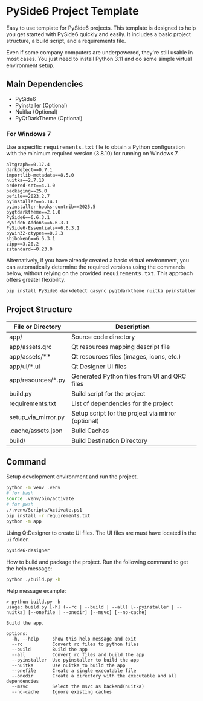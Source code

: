 # PySide6 Project Template

Easy to use template for PySide6 projects.
This template is designed to help you get started with PySide6 quickly and easily.
It includes a basic project structure, a build script, and a requirements file.

Even if some company computers are underpowered, they're still usable in most cases. 
You just need to install Python 3.11 and do some simple virtual environment setup.

## Main Dependencies

- PySide6
- Pyinstaller (Optional)
- Nuitka (Optional)
- PyQtDarkTheme (Optional)

### For Windows 7

Use a specific <kbd>requirements.txt</kbd> file to obtain a Python configuration with the minimum required version (3.8.10) for running on Windows 7.

```
altgraph==0.17.4
darkdetect==0.7.1
importlib-metadata==8.5.0
nuitka==2.7.10
ordered-set==4.1.0
packaging==25.0
pefile==2023.2.7
pyinstaller==6.14.1
pyinstaller-hooks-contrib==2025.5
pyqtdarktheme==2.1.0
PySide6==6.6.3.1
PySide6-Addons==6.6.3.1
PySide6-Essentials==6.6.3.1
pywin32-ctypes==0.2.3
shiboken6==6.6.3.1
zipp==3.20.2
zstandard==0.23.0
```

Alternatively, if you have already created a basic virtual environment, 
you can automatically determine the required versions using the commands below, 
without relying on the provided <kbd>requirements.txt</kbd>.
This approach offers greater flexibility.

```bash
pip install PySide6 darkdetect qasync pyqtdarktheme nuitka pyinstaller
```

## Project Structure

| File or Directory   | Description                                        |
|---------------------|----------------------------------------------------|
| app/                | Source code directory                              |
| app/assets.qrc      | Qt resources mapping descript file                 |
| app/assets/**       | Qt resources files (images, icons, etc.)           |
| app/ui/*.ui         | Qt Designer UI files                               |
| app/resources/*.py  | Generated Python files from UI and QRC files       |
| build.py            | Build script for the project                       |
| requirements.txt    | List of dependencies for the project               |
| setup_via_mirror.py | Setup script for the project via mirror (optional) |
| .cache/assets.json  | Build Caches                                       |
| build/              | Build Destination Directory                        |

## Command

Setup development environment and run the project.

```bash
python -m venv .venv
# for bash
source .venv/bin/activate
# for pwsh
./.venv/Scripts/Activate.ps1
pip install -r requirements.txt
python -m app
```

Using QtDesigner to create UI files. The UI files are must have located in the `ui` folder.

```bash
pyside6-designer
```

How to build and package the project. Run the following command to get the help message:

```bash
python ./build.py -h
```

Help message example:

```
> python build.py -h
usage: build.py [-h] (--rc | --build | --all) [--pyinstaller | --nuitka] [--onefile | --onedir] [--msvc] [--no-cache]

Build the app.

options:
  -h, --help     show this help message and exit
  --rc           Convert rc files to python files
  --build        Build the app
  --all          Convert rc files and build the app
  --pyinstaller  Use pyinstaller to build the app
  --nuitka       Use nuitka to build the app
  --onefile      Create a single executable file
  --onedir       Create a directory with the executable and all dependencies
  --msvc         Select the msvc as backend(nuitka)
  --no-cache     Ignore existing caches
```